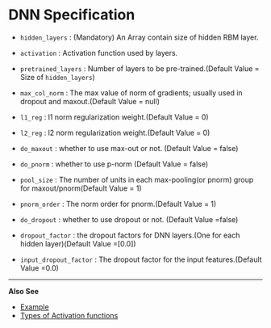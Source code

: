 DNN Specification
=================

* `hidden_layers` : (Mandatory) An Array contain size of hidden RBM layer.
* `activation` : Activation function used by layers.
* `pretrained_layers` : Number of layers to be pre-trained.(Default Value = Size of `hidden_layers`)

* `max_col_norm` : The max value of norm of gradients; usually used in dropout and maxout.(Default Value = null)
* `l1_reg` : l1 norm regularization weight.(Default Value = 0)
* `l2_reg` : l2 norm regularization weight.(Default Value = 0)

* `do_maxout` : whether to use max-out or not. (Default Value = false)
* `do_pnorm`  : whether to use p-norm (Default Value = false)
* `pool_size` : The number of units in each max-pooling(or pnorm) group for maxout/pnorm(Default Value = 1)
* `pnorm_order` : The norm order for pnorm.(Default Value = 1)

* `do_dropout` : whether to use dropout or not. (Default Value =false)
* `dropout_factor` : the dropout factors for DNN layers.(One for each hidden layer)(Default Value =[0.0])
* `input_dropout_factor` : The dropout factor for the input features.(Default Value =0.0)

___________________________________________________________________________________
**Also See**

* [Example](../sample_config/MNIST/DNN/dnn_spec.json)
* [Types of Activation functions](Activation_Fns.md)
